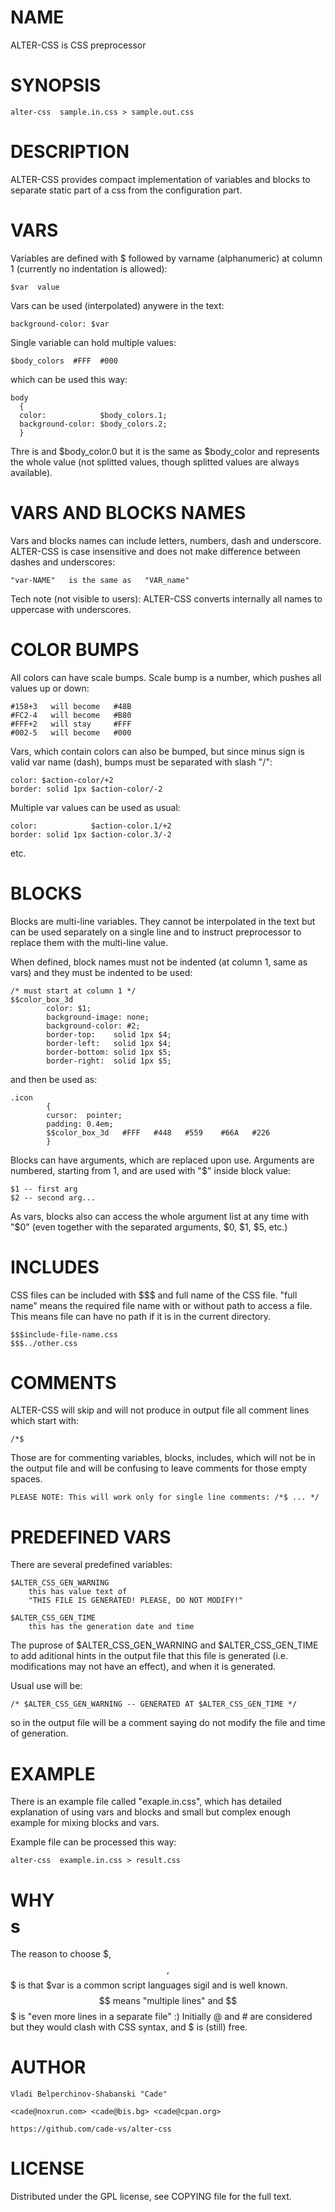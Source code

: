 
# NAME

ALTER-CSS is CSS preprocessor

# SYNOPSIS

    alter-css  sample.in.css > sample.out.css

# DESCRIPTION

ALTER-CSS provides compact implementation of variables and blocks
to separate static part of a css from the configuration part.

# VARS

Variables are defined with $ followed by varname (alphanumeric) at column 1
(currently no indentation is allowed):

    $var  value
  
Vars can be used (interpolated) anywere in the text:

    background-color: $var
  
Single variable can hold multiple values:

    $body_colors  #FFF  #000
  
which can be used this way:

    body 
      { 
      color:            $body_colors.1; 
      background-color: $body_colors.2; 
      }
  
Thre is and $body_color.0 but it is the same as $body_color and represents
the whole value (not splitted values, though splitted values are always
available).

# VARS AND BLOCKS NAMES

Vars and blocks names can include letters, numbers, dash and underscore.
ALTER-CSS is case insensitive and does not make difference between dashes
and underscores:

    "var-NAME"   is the same as   "VAR_name"

Tech note (not visible to users): ALTER-CSS converts internally all names 
to uppercase with underscores.

# COLOR BUMPS

All colors can have scale bumps. Scale bump is a number, which pushes all
values up or down:

    #158+3   will become   #48B
    #FC2-4   will become   #B80
    #FFF+2   will stay     #FFF
    #002-5   will become   #000

Vars, which contain colors can also be bumped, but since minus sign is valid
var name (dash), bumps must be separated with slash "/":

    color: $action-color/+2
    border: solid 1px $action-color/-2
  
Multiple var values can be used as usual:  

    color:            $action-color.1/+2
    border: solid 1px $action-color.3/-2
  
etc.

# BLOCKS

Blocks are multi-line variables. They cannot be interpolated in the text but
can be used separately on a single line and to instruct preprocessor to 
replace them with the multi-line value.

When defined, block names must not be indented (at column 1, same as vars) 
and they must be indented to be used:

    /* must start at column 1 */
    $$color_box_3d
            color: $1;
            background-image: none;
            background-color: #2;
            border-top:    solid 1px $4;
            border-left:   solid 1px $4;
            border-bottom: solid 1px $5;
            border-right:  solid 1px $5;

and then be used as:

    .icon
            {
            cursor:  pointer;
            padding: 0.4em;
            $$color_box_3d   #FFF   #448   #559    #66A   #226
            }
        
Blocks can have arguments, which are replaced upon use. Arguments are numbered,
starting from 1, and are used with "$" inside block value:

    $1 -- first arg
    $2 -- second arg...
  
As vars, blocks also can access the whole argument list at any time with "$0"
(even together with the separated arguments, $0, $1, $5, etc.)

# INCLUDES

CSS files can be included with $$$ and full name of the CSS file. "full name" 
means the required file name with or without path to access a file. This means
file can have no path if it is in the current directory.

    $$$include-file-name.css
    $$$../other.css

# COMMENTS

ALTER-CSS will skip and will not produce in output file all comment lines 
which start with:

    /*$

Those are for commenting variables, blocks, includes, which will not be in the
output file and will be confusing to leave comments for those empty spaces.

    PLEASE NOTE: This will work only for single line comments: /*$ ... */

# PREDEFINED VARS

There are several predefined variables:

    $ALTER_CSS_GEN_WARNING  
        this has value text of 
        "THIS FILE IS GENERATED! PLEASE, DO NOT MODIFY!"
        
    $ALTER_CSS_GEN_TIME
        this has the generation date and time

The puprose of $ALTER_CSS_GEN_WARNING and $ALTER_CSS_GEN_TIME to add aditional
hints in the output file that this file is generated (i.e. modifications may
not have an effect), and when it is generated.

Usual use will be:

    /* $ALTER_CSS_GEN_WARNING -- GENERATED AT $ALTER_CSS_GEN_TIME */

so in the output file will be a comment saying do not modify the file and
time of generation.
    
# EXAMPLE

There is an example file called "exaple.in.css", which has detailed explanation
of using vars and blocks and small but complex enough example for mixing blocks
and vars.

Example file can be processed this way:

    alter-css  example.in.css > result.css

# WHY $$$$s

The reason to choose $, $$, $$$ is that $var is a common script languages sigil
and is well known. $$ means "multiple lines" and $$$ is "even more lines in a 
separate file" :) Initially @ and # are considered but they would clash with 
CSS syntax, and $ is (still) free.

# AUTHOR

    Vladi Belperchinov-Shabanski "Cade" 

    <cade@noxrun.com> <cade@bis.bg> <cade@cpan.org>

    https://github.com/cade-vs/alter-css

# LICENSE

Distributed under the GPL license, see COPYING file for the full text.

